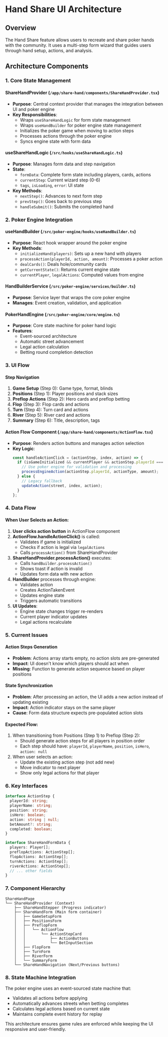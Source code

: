 # Hand Share UI Architecture

## Overview

The Hand Share feature allows users to recreate and share poker hands with the community. It uses a multi-step form wizard that guides users through hand setup, actions, and analysis.

## Architecture Components

### 1. Core State Management

#### ShareHandProvider (`/app/share-hand/components/ShareHandProvider.tsx`)

- **Purpose**: Central context provider that manages the integration between UI and poker engine
- **Key Responsibilities**:
  - Wraps `useShareHandLogic` for form state management
  - Wraps `useHandBuilder` for poker engine state management
  - Initializes the poker game when moving to action steps
  - Processes actions through the poker engine
  - Syncs engine state with form data

#### useShareHandLogic (`/src/hooks/useShareHandLogic.ts`)

- **Purpose**: Manages form data and step navigation
- **State**:
  - `formData`: Complete form state including players, cards, actions
  - `currentStep`: Current wizard step (0-6)
  - `tags`, `isLoading`, `error`: UI state
- **Key Methods**:
  - `nextStep()`: Advances to next form step
  - `prevStep()`: Goes back to previous step
  - `handleSubmit()`: Submits the completed hand

### 2. Poker Engine Integration

#### useHandBuilder (`/src/poker-engine/hooks/useHandBuilder.ts`)

- **Purpose**: React hook wrapper around the poker engine
- **Key Methods**:
  - `initializeHand(players)`: Sets up a new hand with players
  - `processAction(playerId, action, amount)`: Processes a poker action
  - `dealCards()`: Deals hole/community cards
  - `getCurrentState()`: Returns current engine state
  - `currentPlayer`, `legalActions`: Computed values from engine

#### HandBuilderService (`/src/poker-engine/services/builder.ts`)

- **Purpose**: Service layer that wraps the core poker engine
- **Manages**: Event creation, validation, and application

#### PokerHandEngine (`/src/poker-engine/core/engine.ts`)

- **Purpose**: Core state machine for poker hand logic
- **Features**:
  - Event-sourced architecture
  - Automatic street advancement
  - Legal action calculation
  - Betting round completion detection

### 3. UI Flow

#### Step Navigation

1. **Game Setup** (Step 0): Game type, format, blinds
2. **Positions** (Step 1): Player positions and stack sizes
3. **Preflop Actions** (Step 2): Hero cards and preflop betting
4. **Flop** (Step 3): Flop cards and actions
5. **Turn** (Step 4): Turn card and actions
6. **River** (Step 5): River card and actions
7. **Summary** (Step 6): Title, description, tags

#### Action Flow Component (`/app/share-hand/components/ActionFlow.tsx`)

- **Purpose**: Renders action buttons and manages action selection
- **Key Logic**:
  ```typescript
  const handleActionClick = (actionStep, index, action) => {
    if (isGameInitialized && currentPlayer && actionStep.playerId === currentPlayer.id) {
      // Use poker engine for validation and processing
      processEngineAction(actionStep.playerId, actionType, amount);
    } else {
      // Legacy fallback
      updateAction(street, index, action);
    }
  };
  ```

### 4. Data Flow

#### When User Selects an Action:

1. **User clicks action button** in ActionFlow component
2. **ActionFlow.handleActionClick()** is called:
   - Validates if game is initialized
   - Checks if action is legal via `legalActions`
   - Calls `processAction()` from ShareHandProvider
3. **ShareHandProvider.processAction()** executes:
   - Calls `handBuilder.processAction()`
   - Shows toast if action is invalid
   - Updates form data with new action
4. **HandBuilder** processes through engine:
   - Validates action
   - Creates ActionTakenEvent
   - Updates engine state
   - Triggers automatic transitions
5. **UI Updates**:
   - Engine state changes trigger re-renders
   - Current player indicator updates
   - Legal actions recalculate

### 5. Current Issues

#### Action Steps Generation

- **Problem**: Actions array starts empty, no action slots are pre-generated
- **Impact**: UI doesn't know which players should act when
- **Missing**: Function to generate action sequence based on player positions

#### State Synchronization

- **Problem**: After processing an action, the UI adds a new action instead of updating existing
- **Impact**: Action indicator stays on the same player
- **Cause**: Form data structure expects pre-populated action slots

#### Expected Flow:

1. When transitioning from Positions (Step 1) to Preflop (Step 2):
   - Should generate action steps for all players in position order
   - Each step should have: `playerId`, `playerName`, `position`, `isHero`, `action: null`
2. When user selects an action:
   - Update the existing action step (not add new)
   - Move indicator to next player
   - Show only legal actions for that player

### 6. Key Interfaces

```typescript
interface ActionStep {
  playerId: string;
  playerName: string;
  position: string;
  isHero: boolean;
  action: string | null;
  betAmount?: string;
  completed: boolean;
}

interface ShareHandFormData {
  players: Player[];
  preflopActions: ActionStep[];
  flopActions: ActionStep[];
  turnActions: ActionStep[];
  riverActions: ActionStep[];
  // ... other fields
}
```

### 7. Component Hierarchy

```
ShareHandPage
└── ShareHandProvider (Context)
    ├── ShareHandStepper (Progress indicator)
    ├── ShareHandForm (Main form container)
    │   ├── GameSetupForm
    │   ├── PositionsForm
    │   ├── PreflopForm
    │   │   └── ActionFlow
    │   │       └── ActionStepCard
    │   │           ├── ActionButtons
    │   │           └── BetInputSection
    │   ├── FlopForm
    │   ├── TurnForm
    │   ├── RiverForm
    │   └── SummaryForm
    └── ShareHandNavigation (Next/Previous buttons)
```

### 8. State Machine Integration

The poker engine uses an event-sourced state machine that:

- Validates all actions before applying
- Automatically advances streets when betting completes
- Calculates legal actions based on current state
- Maintains complete event history for replay

This architecture ensures game rules are enforced while keeping the UI responsive and user-friendly.
